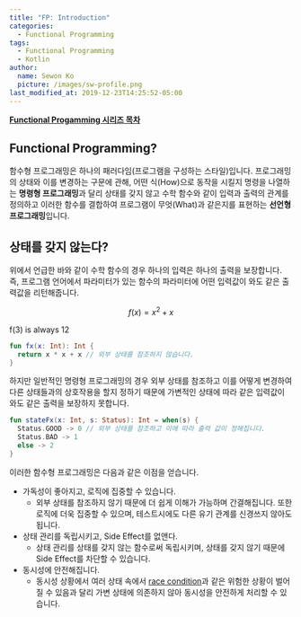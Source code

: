 ```yaml
---
title: "FP: Introduction"
categories:
  - Functional Programming
tags:
  - Functional Programming
  - Kotlin
author:
  name: Sewon Ko
  picture: /images/sw-profile.png
last_modified_at: 2019-12-23T14:25:52-05:00
---
```


**[Functional Progamming 시리즈 목차](https://dream365.github.io/docs/functional%20programming/fp-content/)**<br>

## Functional Programming?
함수형 프로그래밍은 하나의 패러다임(프로그램을 구성하는 스타일)입니다.  <!--more-->
프로그래밍의 상태와 이를 변경하는 구문에 관해, 어떤 식(How)으로 동작을 시킬지 명령을 나열하는 **명령형 프로그래밍**과 달리 상태를 갖지 않고 수학 함수와 같이 입력과 출력의 관계를 정의하고 이러한 함수를 결합하여 프로그램이 무엇(What)과 같은지를 표현하는 **선언형 프로그래밍**입니다.


## 상태를 갖지 않는다?
위에서 언급한 바와 같이 수학 함수의 경우 하나의 입력은 하나의 출력을 보장합니다. 즉, 프로그램 언어에서 파라미터가 있는 함수의 파라미터에 어떤 입력값이 와도 같은 출력값을 리턴해줍니다. 

$$ f(x) = x^2 + x $$ 

f(3) is always 12

```kotlin
fun fx(x: Int): Int {
  return x * x + x // 외부 상태를 참조하지 않습니다.
}
```

하지만 일반적인 명령형 프로그래밍의 경우 외부 상태를 참조하고 이를 어떻게 변경하여 다른 상태들과의 상호작용을 할지 정하기 때문에 가변적인 상태에 따라 같은 입력값이 와도 같은 출력을 보장하지 못합니다.

```kotlin
fun stateFx(x: Int, s: Status): Int = when(s) {
  Status.GOOD -> 0 // 외부 상태를 참조하고 이에 따라 출력 값이 정해집니다.
  Status.BAD -> 1
  else -> 2 
}
```

이러한 함수형 프로그래밍은 다음과 같은 이점을 얻습니다.
* 가독성이 좋아지고, 로직에 집중할 수 있습니다.
  * 외부 상태를 참조하지 않기 때문에 더 쉽게 이해가 가능하며 간결해집니다. 또한 로직에 더욱 집중할 수 있으며, 테스트시에도 다른 유기 관계를 신경쓰지 않아도 됩니다.
* 상태 관리를 독립시키고, Side Effect를 없앤다.
  * 상태 관리를 상태를 갖지 않는 함수로써 독립시키며, 상태를 갖지 않기 때문에 Side Effect를 차단할 수 있습니다.
* 동시성에 안전해집니다.
  * 동시성 상황에서 여러 상태 속에서 [race condition](https://ko.wikipedia.org/wiki/%EA%B2%BD%EC%9F%81_%EC%83%81%ED%83%9C)과 같은 위험한 상황이 벌어질 수 있음과 달리 가변 상태에 의존하지 않아 동시성을 안전하게 처리할 수 있습니다.
